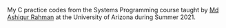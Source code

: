 My C practice codes from the Systems Programming course taught by [Md Ashiqur Rahman](https://www.linkedin.com/in/ashiqopu117/) at the University of Arizona during Summer 2021.
